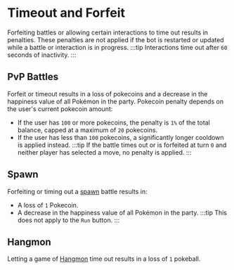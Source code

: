 # Timeout and Forfeit
Forfeiting battles or allowing certain interactions to time out results in penalties. These penalties are not applied if the bot is restarted or updated while a battle or interaction is in progress.
:::tip
Interactions time out after `60` seconds of inactivity.
:::

## PvP Battles
Forfeit or timeout results in a loss of pokecoins and a decrease in the happiness value of all Pokémon in the party. Pokecoin penalty depends on the user's current pokecoin amount:
- If the user has `100` or more pokecoins, the penalty is `1%` of the total balance, capped at a maximum of `20` pokecoins.
- If the user has less than `100` pokecoins, a significantly longer cooldown is applied instead.
:::tip
If the battle times out or is forfeited at turn `0` and neither player has selected a move, no penalty is applied.
:::

## Spawn
Forfeiting or timing out a [spawn](./commands/spawn.md) battle results in:
- A loss of `1` Pokecoin.
- A decrease in the happiness value of all Pokémon in the party.
:::tip
This does not apply to the `Run` button.
:::

## Hangmon
Letting a game of [Hangmon](./commands/hangmon.md) time out results in a loss of `1` pokeball.